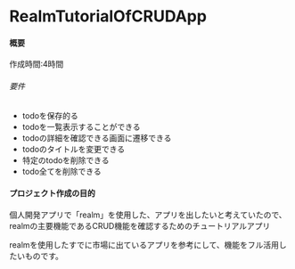 # RealmTutorialOfCRUDApp

#### 概要
作成時間:4時間

###### 要件
 - todoを保存的る
 - todoを一覧表示することができる
 - todoの詳細を確認できる画面に遷移できる
 - todoのタイトルを変更できる
 - 特定のtodoを削除できる
 - todo全てを削除できる


#### プロジェクト作成の目的
個人開発アプリで「realm」を使用した、アプリを出したいと考えていたので、realmの主要機能であるCRUD機能を確認するためのチュートリアルアプリ

realmを使用したすでに市場に出ているアプリを参考にして、機能をフル活用したいものです。

